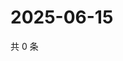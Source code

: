 # 2025-06-15

共 0 条

<!-- BEGIN ZHIHUQUESTIONS -->
<!-- 最后更新时间 Sun Jun 15 2025 00:12:27 GMT+0800 (China Standard Time) -->

<!-- END ZHIHUQUESTIONS -->
